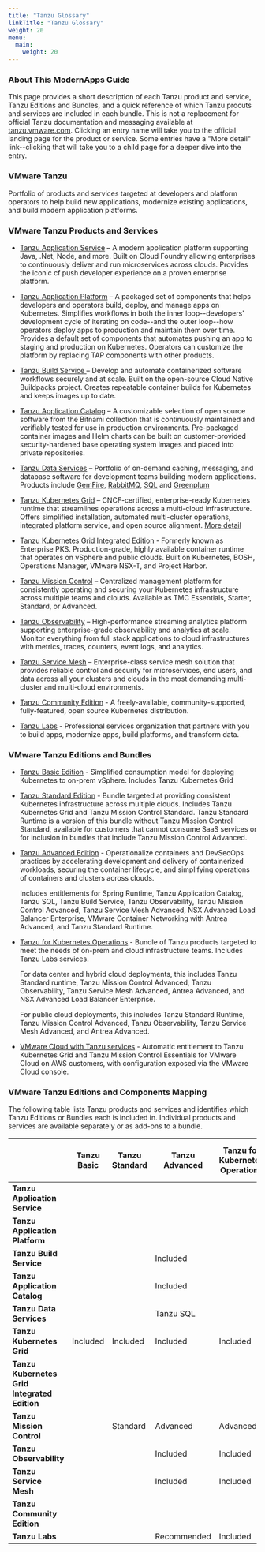 ```yaml
---
title: "Tanzu Glossary"
linkTitle: "Tanzu Glossary"
weight: 20
menu:
  main:
    weight: 20
---
```


### About This ModernApps Guide

This page provides a short description of each Tanzu product and service, Tanzu Editions and Bundles, and a quick reference of which Tanzu procuts and services are included in each bundle. This is not a replacement for official Tanzu documentation and messaging available at [tanzu.vmware.com](https://tanzu.vmare.com). Clicking an entry name will take you to the official landing page for the product or service. Some entries have a "More detail" link--clicking that will take you to a child page for a deeper dive into the entry.

### VMware Tanzu

Portfolio of products and services targeted at developers and platform operators to help build new applications, modernize existing applications, and build modern application platforms.

### VMware Tanzu Products and Services

 * [Tanzu Application Service](https://tanzu.vmware.com/application-service) – A modern application platform supporting Java, .Net, Node, and more. Built on Cloud Foundry allowing enterprises to continuously deliver and run microservices across clouds. Provides the iconic cf push developer experience on a proven enterprise platform.
 
 * [Tanzu Application Platform](https://tanzu.vmware.com/application-platform) – A packaged set of components that helps developers and operators build, deploy, and manage apps on Kubernetes. Simplifies workflows in both the inner loop--developers' development cycle of iterating on code--and the outer loop--how operators deploy apps to production and maintain them over time. Provides a default set of components that automates pushing an app to staging and production on Kubernetes. Operators can customize the platform by replacing TAP components with other products.
 
 * [Tanzu Build Service ](https://tanzu.vmware.com/build-service)– Develop and automate containerized software workflows securely and at scale. Built on the open-source Cloud Native Buildpacks project. Creates repeatable container builds for Kubernetes and keeps images up to date.
 
 * [Tanzu Application Catalog](https://tanzu.vmware.com/application-catalog) – A customizable selection of open source software from the Bitnami collection that is continuously maintained and verifiably tested for use in production environments. Pre-packaged container images and Helm charts can be built on customer-provided security-hardened base operating system images and placed into private repositories.
 
 * [Tanzu Data Services](https://tanzu.vmware.com/data-services) – Portfolio of on-demand caching, messaging, and database software for development teams building modern applications. Products include [GemFire](https://tanzu.vmware.com/gemfire), [RabbitMQ](https://tanzu.vmware.com/rabbitmq), [SQL](https://tanzu.vmware.com/sql) and [Greenplum](https://tanzu.vmware.com/greenplum)
 
 * [Tanzu Kubernetes Grid](https://tanzu.vmware.com/kubernetes-grid) – CNCF-certified, enterprise-ready Kubernetes runtime that streamlines operations across a multi-cloud infrastructure. Offers simplified installation, automated multi-cluster operations, integrated platform service, and open source alignment. [More detail](./tkg/index.html)
 
 * [Tanzu Kubernetes Grid Integrated Edition](https://docs.pivotal.io/tkgi/1-13/index.html) - Formerly known as Enterprise PKS. Production-grade, highly available container runtime that operates on vSphere and public clouds. Built on Kubernetes, BOSH, Operations Manager, VMware NSX-T, and Project Harbor.
 
 * [Tanzu Mission Control](https://tanzu.vmware.com/mission-control) – Centralized management platform for consistently operating and securing your Kubernetes infrastructure across multiple teams and clouds. Available as TMC Essentials, Starter, Standard, or Advanced.
 
 * [Tanzu Observability](https://tanzu.vmware.com/observability) – High-performance streaming analytics platform supporting enterprise-grade observability and analytics at scale. Monitor everything from full stack applications to cloud infrastructures with metrics, traces, counters, event logs, and analytics. 
 
 * [Tanzu Service Mesh](https://tanzu.vmware.com/service-mesh) – Enterprise-class service mesh solution that provides reliable control and security for microservices, end users, and data across all your clusters and clouds in the most demanding multi-cluster and multi-cloud environments.
 
 * [Tanzu Community Edition](https://tanzu.vmware.com/tanzu/community) - A freely-available, community-supported, fully-featured, open source Kubernetes distribution.
 
 * [Tanzu Labs](https://tanzu.vmware.com/labs) - Professional services organization that partners with you to build apps, modernize apps, build platforms, and transform data.

### VMware Tanzu Editions and Bundles

 * [Tanzu Basic Edition](https://tanzu.vmware.com/tanzu/basic) - Simplified consumption model for deploying Kubernetes to on-prem vSphere. Includes Tanzu Kubernetes Grid

 * [Tanzu Standard Edition](https://tanzu.vmware.com/tanzu/standard) - Bundle targeted at providing consistent Kubernetes infrastructure across multiple clouds. Includes Tanzu Kubernetes Grid and Tanzu Mission Control Standard. Tanzu Standard Runtime is a version of this bundle without Tanzu Mission Control Standard, available for customers that cannot consume SaaS services or for inclusion in bundles that include Tanzu Mission Control Advanced. 

 * [Tanzu Advanced Edition](https://tanzu.vmware.com/tanzu/advanced) - Operationalize containers and DevSecOps practices by accelerating development and delivery of containerized workloads, securing the container lifecycle, and simplifying operations of containers and clusters across clouds.

     Includes entitlements for Spring Runtime, Tanzu Application Catalog, Tanzu SQL, Tanzu Build Service, Tanzu Observability, Tanzu Mission Control Advanced, Tanzu Service Mesh Advanced, NSX Advanced Load Balancer Enterprise, VMware Container Networking with Antrea Advanced, and Tanzu Standard Runtime.
     
 * [Tanzu for Kubernetes Operations](ops) - Bundle of Tanzu products targeted to meet the needs of on-prem and cloud infrastructure teams. Includes Tanzu Labs services.  

     For data center and hybrid cloud deployments, this includes Tanzu Standard runtime, Tanzu Mission Control Advanced, Tanzu Observability, Tanzu Service Mesh Advanced, Antrea Advanced, and NSX Advanced Load Balancer Enterprise.

     For public cloud deployments, this includes Tanzu Standard Runtime, Tanzu Mission Control Advanced, Tanzu Observability, Tanzu Service Mesh Advanced, and Antrea Advanced.
     
 * [VMware Cloud with Tanzu services](https://blogs.vmware.com/cloud/2021/10/05/introducing-vmware-cloud-with-tanzu-services/) - Automatic entitlement to Tanzu Kubernetes Grid and Tanzu Mission Control Essentials for VMware Cloud on AWS customers, with configuration exposed via the VMware Cloud console.

### VMware Tanzu Editions and Components Mapping

The following table lists Tanzu products and services and identifies which Tanzu Editions or Bundles each is included in. Individual products and services are available separately or as add-ons to a bundle.

| | **Tanzu Basic** | **Tanzu Standard** | **Tanzu Advanced** | **Tanzu for Kubernetes Operations** | **VMware Cloud with Tanzu** |
| --- | --- | --- | --- | --- | --- |
|**Tanzu Application Service** | | | | | |
|**Tanzu Application Platform** | | | | | |
|**Tanzu Build Service** | | | Included | | |
|**Tanzu Application Catalog** | | | Included | | |
|**Tanzu Data Services** | | | Tanzu SQL | | |
|**Tanzu Kubernetes Grid** | Included | Included | Included | Included | Included |
|**Tanzu Kubernetes Grid Integrated Edition** | | | | | |
|**Tanzu Mission Control** | | Standard | Advanced | Advanced | Essentials |
|**Tanzu Observability** | | | Included | Included | |
|**Tanzu Service Mesh** | | | Included | Included | |
|**Tanzu Community Edition** | | | | | |
|**Tanzu Labs** | | | Recommended | Included | |


